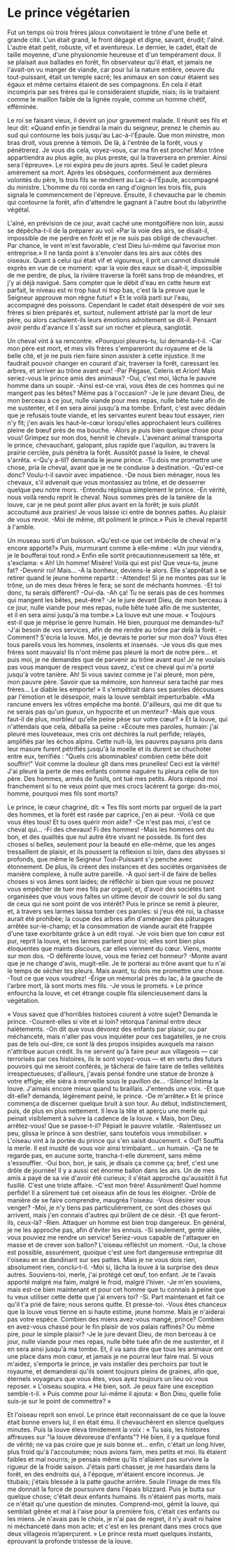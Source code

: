 # Le prince végétarien

Fut un temps où trois frères jaloux convoitaient le trône d'une belle et grande cité.
L'un était grand, le front dégagé et digne, savant, érudit; l'aîné.
L'autre était petit, robuste, vif et aventureux.
Le dernier, le cadet, était de taille moyenne, d'une physionomie heureuse et d'un tempérament doux.
Il se plaisait aux ballades en forêt, fin observateur qu'il était, et jamais ne l'avait-on vu manger de viande, car pour lui la nature entière, oeuvre du tout-puissant, était un temple sacré; les animaux en son cœur étaient ses égaux et même certains étaient de ses compagnons.
En cela il était incompris par ses frères qui le considéraient stupide, niais; ils le traitaient comme le maillon faible de la lignée royale, comme un homme chétif, efféminée.

Le roi se faisant vieux, il devint un jour gravement malade.
Il réunit ses fils et leur dit: «Quand enfin je tiendrai la main du seigneur, prenez le chemin au sud qui contourne les bois jusqu'au Lac-à-l'Épaule.
Que mon ministre, mon bras droit, vous prenne à témoin.
De là, à l'entrée de la forêt, vous y pénétrerez.
Je vous dis cela, voyez-vous, car ma fin est proche!
Mon trône appartiendra au plus agile, au plus preste, qui la traversera en premier.
Ainsi sera l'épreuve».
Le roi expira peu de jours après.
Seul le cadet pleura amèrement sa mort.
Après les obsèques, conformément aux dernières volontés du père, ls trois fils se rendirent au Lac-à-l'Épaule, accompagné du ministre.
L'homme du roi corda en rang d'oignon les trois fils, puis signala le commencement de l'épreuve.
Ensuite, il chevaucha par le chemin qui contourne la forêt, afin d'attendre le gagnant à l'autre bout du labyrinthe végétal.

L'aîné, en prévision de ce jour, avait caché une montgolfière non loin, aussi se dépêcha-t-il de la préparer au vol: «Par la voie des airs, se disait-il, impossible de me perdre en forêt et je ne suis pas obligé de chevaucher.
Par chance, le vent m'est favorable, c'est Dieu lui-même qui favorise mon entreprise.»
Il ne tarda point à s'envoler dans les airs aux côtés des oiseaux.
Quant à celui qui était vif et vigoureux, il prit un cannot dissimulé exprès en vue de ce moment: «par la voie des eaux se disait-il, impossible de me perdre, de plus, la rivière traverse la forêt sans trop de méandres, et j'y ai déjà navigué.
Sans compter que le débit d'eau en cette heure est parfait, le niveau est ni trop haut ni trop bas, c'est là la preuve que le Seigneur approuve mon règne futur! »
Et le voilà parti sur l'eau, accompagné des poissons.
Cependant le cadet était désespéré de voir ses frères si bien préparés et, surtout, nullement attristé par la mort de leur père, ou alors cachaient-ils leurs émotions adroitement se dit-il.
Pensant avoir perdu d'avance il s'assit sur un rocher et pleura, sanglotât.

Un cheval vint à sa rencontre.
«Pourquoi pleures-tu, lui demanda-t-il.
-Car mon père est mort, et mes vils frères s'empareront du royaume et de la belle cité, et je ne puis rien faire sinon assister à cette injustice.
  Il me faudrait pouvoir changer en courant d'air, traverser la forêt, caressant les arbres, et arriver au trône avant eux!
-Par Pégase, Celeris et Arion! Mais seriez-vous le prince amis des animaux?
-Oui, c'est moi, lâcha le pauvre homme dans un soupir.
-Ainsi est-ce vrai, vous êtes de ces hommes qui ne mangent pas les bêtes? Même pas à l'occasion?
-Je le jure devant Dieu, de mon berceau à ce jour, nulle viande pour mes repas, nulle bête tuée afin de me sustenter, et il en sera ainsi jusqu'à ma tombe.
Enfant, c'est avec dédain que je refusais toute viande, et les servantes eurent beau tout essayer, rien n'y fit; j'en avais les haut-le-cœur lorsqu'elles approchaient leurs cuillères pleine de bœuf près de ma bouche.
-Alors je puis bien quelque chose pour vous! Grimpez sur mon dos, hennit le cheval».
L'avenant animal transporta le prince, chevauchant, galopant, plus rapide que l'aquilon, au travers la prairie cerclée, puis pénétra la forêt.
Aussitôt passé la lisère, le cheval s'arrêta.
«-Qu'y a-til? demanda le jeune prince.
-Tu dois me promettre une chose, pria le cheval, avant que je ne te conduise à destination.
-Qu'est-ce donc? Voulu-t-il savoir avec impatience.
-De nous bien ménager, nous les chevaux, s'il advenait que vous montassiez au trône, et de desserrer quelque peu notre mors.
-Entendu répliqua simplement le prince.
-En vérité, nous voilà rendu reprit le cheval.
Nous sommes près de la tanière de la louve, car je ne peut point aller plus avant en la forêt; je suis plutôt accoutumé aux prairies!
Je vous laisse ici entre de bonnes pattes.
Au plaisir de vous revoir.
-Moi de même, dit poliment le prince.»
Puis le cheval repartit à l'amble.

 Un museau sorti d'un buisson.
«Qu'est-ce que cet imbécile de cheval m'a encore apporté?»
Puis, murmurant comme à elle-même :
«Un jour viendra, je le boufferai tout rond.»
Enfin elle sortit précautionneusement sa tête, et s'exclama:
« Ah! Un homme! Misère! Voilà qui est pis! Que veux-tu, jeune fat?
-Devenir roi! Mais…
-À la bonheur, deviens-le alors.
Elle s'apprêtait à se retirer quand le jeune homme repartit :
-Attendez! Si je ne montes pas sur le trône, un de mes deux frères le fera; se sont de méchants hommes.
-Et toi donc, tu serais différent?
-Oui-da.
-Ah ça! Tu ne serais pas de ces hommes qui mangent les bêtes, peut-être?
-Je le jure devant Dieu, de mon berceau à ce jour, nulle viande pour mes repas, nulle bête tuée afin de me sustenter, et il en sera ainsi jusqu'à ma tombe.»
La louve eut une moue.
« Toujours est-il que je méprise le genre humain. Hé bien, pourquoi me demandes-tu?
-J'ai besoin de vos services, afin de me rendre au trône par delà la forêt.
-Comment? S'écria la louve.
Moi, je devrais te porter sur mon dos?
Vous êtes tous pareils vous les hommes, insolents et insensés.
-Je vous dis que mes frères sont mauvais!
Ils n'ont même pas pleuré la mort de notre père… et puis moi, je ne demandes que de parvenir au trône avant eux!
Je ne voulais pas vous manquer de respect vous savez, c'est ce cheval qui m'a porté jusqu'à votre tanière.
Ah! Si vous saviez comme je l'ai pleuré, mon père, mon pauvre père.
Savoir que sa mémoire, son honneur sera taché par mes frères… Le diable les emporte! »
Il s'empêtrait dans ses paroles décousues par l'émotion et le désespoir, mais la louve semblait imperturbable.
«Ma rancune envers les vôtres empêche ma bonté.
D'ailleurs, qui me dit que tu ne serais pas qu'un gueux, un hypocrite et un menteur?
-Mais que vous faut-il de plus, morbleu! qu'elle peine pèse sur votre cœur? »
Et la louve, qui n'attendais que cela, déballa sa peine :
«Écoute mes paroles, humain: j'ai pleuré mes louveteaux, mes cris ont déchirés la nuit perfide; relayés, amplifiés par les échos alpins.
Cette nuit-là, les pauvres paysans pris dans leur masure furent pétrifiés jusqu'à la moelle et ils durent se chuchoter entre eux, terrifiés :
"Quels cris abominables! combien cette bête doit souffrir!"
Voit comme la douleur gît dans mes prunelles!
Ceci est la vérité! J'ai pleuré la perte de mes enfants comme naguère tu pleura celle de ton père.
Des hommes, armés de fusils, ont tué mes petits.
Alors répond moi franchement si tu ne veux point que mes crocs lacèrent ta gorge: dis-moi, homme, pourquoi mes fils sont morts?
<!--  et pourquoi les tiens (détruisent, défrichent, coupent) les arbres?!  Ce qui a poussé plus loin la louve e recherche de nourriture. -->
Le prince, le cœur chagriné, dit: « Tes fils sont morts par orgueil de la part des hommes, et la forêt est rasée par caprice, j'en ai peur.
-Voilà ce que vous êtes tous! Et tu oses quérir mon aide?
-Ce n'est pas moi, c'est ce cheval qui…
-Fi des chevaux! Fi des hommes!
-Mais les hommes ont du bon, et des qualités que nul autre être vivant ne possède.
Ils font des choses si belles, seulement pour la beauté en elle-même, que les anges tressaillent de plaisir, et ils poussent la réflexion si loin, dans des abysses si profonds, que même le Seigneur Tout-Puissant s'y penche avec étonnement.
De plus, ils créent des instances et des sociétés organisées de manière complexe, à nulle autre pareille. <!--rien de comparable en la nature.-->
-À quoi sert-il de faire de belles choses si vos âmes sont laides; de réfléchir si bien que vous ne pouvez vous empêcher de tuer mes fils par orgueil; et, d'avoir des sociétés tant organisées que vous vous faîtes un ultime devoir de couvrir le sol du sang de ceux qui ne sont point de vos intérêt?
Puis le prince se remit à pleurer, et, à travers ses larmes laissa tomber ces paroles: si j'eus été roi, la chasse aurait été prohibée; la coupe des arbres afin d'aménager des pâturages arrêtée sur-le-champ; et la consommation de viande aurait été frappée d'une taxe exorbitante grâce à un édit royal. <!--(décret, montée fulgurante des prix).-->
-Je vois bien que ton cœur est pur, reprit la louve, et tes larmes parlent pour toi; elles sont bien plus éloquentes que maints discours, car elles viennent du cœur.
  Viens, monte sur mon dos.
-O déférente louve, vous me feriez cet honneur?
-Monte avant que je ne change d'avis, mugit-elle.
Je te porterai au trône avant que tu n'ai le temps de sécher tes pleurs.
Mais avant, tu dois me promettre une chose.
-Tout ce que vous voudrez!
-Érige un mémorial près du lac, à la gauche de l'arbre mort, là sont morts mes fils.
-Je vous le promets. »
Le prince enfourcha la louve, et cet étrange couple fila silencieusement dans la végétation.

« Vous savez que d'horribles histoires courent à votre sujet? Demanda le prince.
-Courent-elles si vite et si loin? rétorqua l'animal entre deux halètements.
-On dit que vous dévorez des enfants par plaisir, ou par méchanceté, mais n'aller pas vous inquiéter pour ces bagatelles, je ne crois pas de tels oui-dire, ce sont là des propos insipides auxquels ma raison n'attribue aucun crédit.
Ils ne servent qu'à faire peur aux villageois — car terrorisés par ces histoires, ils le sont voyez-vous — et en vertu des futurs pouvoirs qui me seront conférés, je tâcherai de faire taire de telles velléités irrespectueuses; d'ailleurs, j'avais pensé fondre une statue de bronze à votre effigie; elle siéra à merveille sous le pavillon de…
-Silence! Intima la louve.
J'aimais encore mieux quand tu braillais.
J'entends une voix.
-Et que dit-elle? demanda, légèrement peiné, le prince.
-De m'arrêter.»
Et le prince commença de discerner quelque bruit à son tour.
Au début, indistinctement, puis, de plus en plus nettement.
Il leva la tête et aperçu une merle qui peinait visiblement à suivre la cadence de la louve.
« Mais, bon Dieu, arrêtez-vous! Que se passe-t-il? Pépiait le pauvre volatile.
-Ralentissez un peu, glissa le prince à son destrier, sans toutefois vous immobiliser. »
L'oiseau vint à la portée du prince qui s'en saisit doucement.
« Ouf! Souffla la merle. Il est inusité de vous voir ainsi trimbalant… un humain.
-Ça ne te regarde pas, en aucune sorte, trancha-t-elle durement, sans même s'essouffler.
-Oui bon, bon, je sais, je disais ça comme ça; bref, c'est une drôle de journée!
Il y a aussi cet énorme ballon dans les airs.
Un de mes amis a payé de sa vie d'avoir été curieux; il s'était approché qu'aussitôt il fut fusillé.
C'est une triste affaire.
-C'est mon frère! Assurément! Quel homme perfide!
Il a sûrement tué cet oiseaux afin de tous les éloigner.
-Drôle de manière de se faire comprendre, maugréa l'oiseau.
-Vous désirer vous venger?
-Moi, je n'y tiens pas particulièrement, ce sont des choses qui arrivent, mais j'en connais d'autres qui brûlent de ce désir.
-Et que feront-ils, ceux-là?
-Rien. Attaquer un homme est bien trop dangereux.
En général, je ne les approche pas, afin d'éviter les ennuis.
-Si seulement, gente ailée, vous pouviez me rendre un service!
Seriez-vous capable de l'attaquer en masse et de crever son ballon?
L'oiseau réfléchit un moment.
-Oui, la chose est possible, assurément, quoique c'est une fort dangereuse entreprise dit l'oiseau en se dandinant sur ses pattes.
Mais je ne vous dois rien, absolument rien, conclu-t-il.
-Moi si, lâcha la louve à la surprise des deux autres.
Souviens-toi, merle, j'ai protégé cet œuf, ton enfant.
Je te l'avais apporté malgré ma faim, malgré le froid, malgré l'hiver.
-Je m'en souviens, mais est-ce bien maintenant et pour cet homme que tu connais à peine que tu veux utiliser cette dette que j'ai envers toi?
-Si. Part maintenant et fait ce qu'il t'a prié de faire; nous serons quitte. Et presse-toi.
-Vous êtes chanceux que la louve vous tienne en si haute estime, jeune homme.
Mais je n'aiderai pas votre espèce.
Combien des miens avez-vous mangé, prince?
Combien en avez-vous chassé pour le fin plaisir de vos palais raffinés?
Ou même pire, pour le simple plaisir?
-Je le jure devant Dieu, de mon berceau à ce jour, nulle viande pour mes repas, nulle bête tuée afin de me sustenter, et il en sera ainsi jusqu'à ma tombe.
Et, il va sans dire que tous les animaux ont une place dans mon cœur, et jamais je ne pourrai leur faire mal.
Si vous m'aidez, s'emporta le prince, je vais installer des perchoirs par tout le royaume, et demanderai qu'ils soient toujours pleins de graines, afin que, éternels voyageurs que vous êtes, vous ayez toujours un lieu où vous reposer. »
L'oiseau soupira.
« Hé bien, soit. Je peux faire une exception semble-t-il. »
Puis comme pour lui-même il ajouta: « Bon Dieu, quelle folie suis-je sur le point de commettre? »

Et l'oiseau reprit son envol.
Le prince était reconnaissant de ce que la louve était bonne envers lui, il en était ému.
Il chevauchèrent en silence quelques minutes.
Puis la louve éleva timidement la voix :
« Tu sais, les histoires affreuses sur "la louve dévoreuse d'enfants"? Hé bien, il y a quelque fond de vérité; ne va pas croire que je suis bonne et… enfin, c'était un long hiver, plus froid qu'à l'accoutumée; nous avions faim, mes petits et moi.
Ils étaient faibles et mal nourris; je pensais même qu'ils n'allaient pas survivre la rigueur de la froide saison.
J'étais parti chasser, je me hasardais dans la forêt, en des endroits qui, à l'époque, m'étaient encore inconnus.
Je titubais; j'étais blessée à la patte gauche arrière.
Seule l'image de mes fils me donnait la force de poursuivre dans l'épais blizzard.
Puis je butta sur quelque chose; c'était deux enfants humains.
Ils n'étaient pas morts, mais ce n'était qu'une question de minutes.
Comprend-moi, gémit la louve, qui semblait gênée et mal à l'aise pour la première fois, c'était ces enfants ou les miens.
Je n'avais pas le choix, je n'ai pas de regret, il n'y avait ni haine ni méchanceté dans mon acte; et c'est en les prenant dans mes crocs que deux villageois m’aperçurent. »
Le prince resta muet quelques instants, éprouvant la profonde tristesse de la louve.

<!--Après le ballon crevé, l’aîné chute mal et meurt. Ensuite un poisson suit la louve, et saute à intervalle afin de demander à la louve pourquoi et porte un humaine etc. etc. Le poisson aussi à une dette envers elle, il part rassembler les siens, chavirer le cannot du dernier frère, qui chute mal et meurt. À ce moment il sont à la sortie de la forêt. Le prince débarque de la louve, puis côte à côte se dirige vers l'orée. Discours de séparation, couronnement du roi. Fin. Retour sur les animaux, la statue, les perchoir, la viande taxée, la pêche interdite.

Edit: ça serait drôle si le poisson avait une dette envers la merle, qu'elle décide d'utiliser pour répondre au prince, puisqu'elle est outrée lorsqu'elle entend le poisson raconter qu'il y a un homme sur un cannot. Elle se dit «quoi? nous, oiseaux, nous aurions pris le risque de crever ce ballon en vain? Un autre homme est dans la course?»
-->
